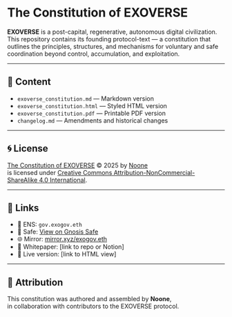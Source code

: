 # The Constitution of EXOVERSE

**EXOVERSE** is a post-capital, regenerative, autonomous digital civilization.  
This repository contains its founding protocol-text — a constitution that outlines the principles, structures, and mechanisms for voluntary and safe coordination beyond control, accumulation, and exploitation.

---

## 📘 Content

- `exoverse_constitution.md` — Markdown version
- `exoverse_constitution.html` — Styled HTML version
- `exoverse_constitution.pdf` — Printable PDF version
- `changelog.md` — Amendments and historical changes

---

## 🌀 License

[The Constitution of EXOVERSE](https://mirror.xyz/exogov.eth) © 2025 by [Noone](https://twitter.com/Noone_Exoverse)  
is licensed under [Creative Commons Attribution-NonCommercial-ShareAlike 4.0 International](https://creativecommons.org/licenses/by-nc-sa/4.0/).

---

## 🔗 Links

- 🪪 ENS: `gov.exogov.eth`
- 🔐 Safe: [View on Gnosis Safe](https://app.safe.global/eth:0x5771cEAA8061c6b04c1bE3d5d9D70Cb5E9c08C2a)
- 🌐 Mirror: [mirror.xyz/exogov.eth](https://mirror.xyz/exogov.eth)
- 🧠 Whitepaper: [link to repo or Notion]
- 📜 Live version: [link to HTML view]

---

## 🧭 Attribution

This constitution was authored and assembled by **Noone**,  
in collaboration with contributors to the EXOVERSE protocol.

